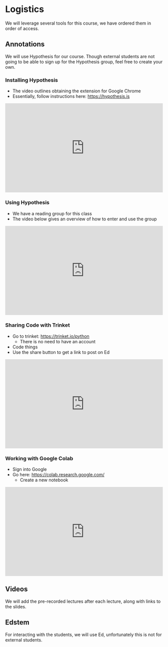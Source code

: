 # Logistics

We will leverage several tools for this course, we have ordered them in order of access.

## Annotations

We will use Hypothesis for our course. Though external students are not going to be able to sign up for the Hypothesis group, feel free to create your own.

### Installing Hypothesis

- The video outlines obtaining the extension for Google Chrome
- Essentially, follow instructions here: https://hypothesis.is

<div style="position: relative; padding-bottom: 56.25%; height: 0;"><iframe src="https://www.loom.com/embed/bd96fe47e73f4f7f82640d328b37cd8d" frameborder="0" webkitallowfullscreen mozallowfullscreen allowfullscreen style="position: absolute; top: 0; left: 0; width: 100%; height: 100%;"></iframe></div>

### Using Hypothesis

- We have a reading group for this class
- The video below gives an overview of how to enter and use the group

<div style="position: relative; padding-bottom: 56.25%; height: 0;"><iframe src="https://www.loom.com/embed/d7340a87678b493ea98fc3d7908214a5" frameborder="0" webkitallowfullscreen mozallowfullscreen allowfullscreen style="position: absolute; top: 0; left: 0; width: 100%; height: 100%;"></iframe></div>

### Sharing Code with Trinket

- Go to trinket: https://trinket.io/python
  - There is no need to have an account
- Code things
- Use the share button to get a link to post on Ed

<div style="position: relative; padding-bottom: 56.25%; height: 0;"><iframe src="https://www.loom.com/embed/dcd15988b4cf405cb6e26d0b37cedcec" frameborder="0" webkitallowfullscreen mozallowfullscreen allowfullscreen style="position: absolute; top: 0; left: 0; width: 100%; height: 100%;"></iframe></div>

### Working with Google Colab

- Sign into Google
- Go here: https://colab.research.google.com/
  - Create a new notebook

<div style="position: relative; padding-bottom: 56.25%; height: 0;"><iframe src="https://www.loom.com/embed/039eadac7361458db6433ec739dc5d2b" frameborder="0" webkitallowfullscreen mozallowfullscreen allowfullscreen style="position: absolute; top: 0; left: 0; width: 100%; height: 100%;"></iframe></div>

## Videos

We will add the pre-recorded lectures after each lecture, along with links to the slides.

## Edstem

For interacting with the students, we will use Ed, unfortunately this is not for external students.
